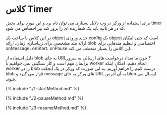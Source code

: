 # کلاس Timer

برای استفاده از ورکر در وب دلایل بسیاری می توان نام برد و این مورد برای بخش timer که در هر ثانیه باید یک شمارنده ای را بروز کند نیز احساس می شود.

در این کلاس با ساخت یک object جدید ورودی config یک object است که حتی امکان ارائه متد مشخصی برای زیباسازی زمان، ارائه blob اختصاصی و تنظیم متدهایی برای onMessage، onStart، onPause این کلاس را بسیار منعطف می کند.

دلیل استفاده از blob به جای URL؟ چون ما تعداد درخواست های ارسالی به سرور برایمان مهم است و کار سنگینی نمی خواهیم با worker انجام دهیم، امکان اینکه worker را در blob درست کنیم را فراهم آوریم. به این صورت که ورکر در یک آبجکت blob قرار می گیرد و message های ورکر به جای URL به آن آدرس blob ارسال می شوند.

{% include "./1-startMethod.md" %}

{% include "./2-pauseMethod.md" %}

{% include "./3-resumeMethod.md" %}

